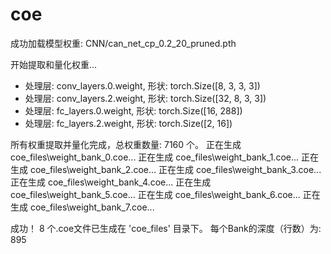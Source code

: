 # coe

成功加载模型权重: CNN/can_net_cp_0.2_20_pruned.pth

开始提取和量化权重...
  - 处理层: conv_layers.0.weight, 形状: torch.Size([8, 3, 3, 3])
  - 处理层: conv_layers.2.weight, 形状: torch.Size([32, 8, 3, 3])
  - 处理层: fc_layers.0.weight, 形状: torch.Size([16, 288])
  - 处理层: fc_layers.2.weight, 形状: torch.Size([2, 16])

所有权重提取并量化完成，总权重数量: 7160 个。
正在生成 coe_files\weight_bank_0.coe...
正在生成 coe_files\weight_bank_1.coe...
正在生成 coe_files\weight_bank_2.coe...
正在生成 coe_files\weight_bank_3.coe...
正在生成 coe_files\weight_bank_4.coe...
正在生成 coe_files\weight_bank_5.coe...
正在生成 coe_files\weight_bank_6.coe...
正在生成 coe_files\weight_bank_7.coe...

成功！ 8 个.coe文件已生成在 'coe_files' 目录下。
每个Bank的深度（行数）为: 895